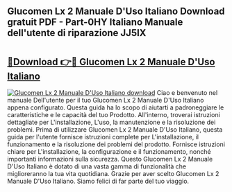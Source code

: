 ## Glucomen Lx 2 Manuale D'Uso Italiano Download gratuit PDF - Part-0HY Italiano Manuale dell'utente di riparazione JJ5IX

# <h2><a href="http://dfgsypa.blite.top/?on=Glucomen+Lx+2+Manuale+D%27Uso+Italiano">🔗Download 👉🔴 Glucomen Lx 2 Manuale D'Uso Italiano</a></h2>

[![Glucomen Lx 2 Manuale D'Uso Italiano download](https://i.imgur.com/lujVjoI.png)](http://dfgsypa.blite.top/?on=Glucomen+Lx+2+Manuale+D%27Uso+Italiano)
Ciao e benvenuto nel manuale Dell'utente per il tuo Glucomen Lx 2 Manuale D'Uso Italiano appena configurato. Questa guida ha lo scopo di aiutarti a padroneggiare le caratteristiche e le capacità del tuo Prodotto. All'interno, troverai istruzioni dettagliate per L'installazione, L'uso, la manutenzione e la risoluzione dei problemi. Prima di utilizzare Glucomen Lx 2 Manuale D'Uso Italiano, questa guida per l'utente fornisce istruzioni complete per L'installazione, il funzionamento e la risoluzione dei problemi del prodotto. Fornisce istruzioni chiare per L'installazione, la configurazione e il funzionamento, nonché importanti informazioni sulla sicurezza. Questo Glucomen Lx 2 Manuale D'Uso Italiano è dotato di una vasta gamma di funzionalità che miglioreranno la tua vita quotidiana. Grazie per aver scelto Glucomen Lx 2 Manuale D'Uso Italiano. Siamo felici di far parte del tuo viaggio.
